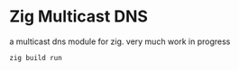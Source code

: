 # Zig Multicast DNS

a multicast dns module for zig. very much work in progress

```
zig build run
```
